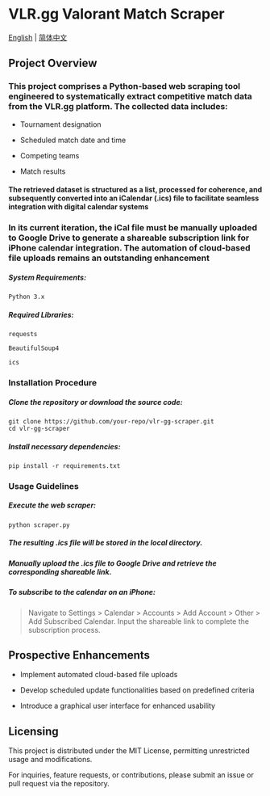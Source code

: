 # VLR.gg Valorant Match Scraper

[English](README.md) | [简体中文](README.zh.md)


## Project Overview

### This project comprises a Python-based web scraping tool engineered to systematically extract competitive match data from the VLR.gg platform. The collected data includes:



- Tournament designation

- Scheduled match date and time

- Competing teams

- Match results

#### The retrieved dataset is structured as a list, processed for coherence, and subsequently converted into an iCalendar (.ics) file to facilitate seamless integration with digital calendar systems

### In its current iteration, the iCal file must be manually uploaded to Google Drive to generate a shareable subscription link for iPhone calendar integration. The automation of cloud-based file uploads remains an outstanding enhancement

##### System Requirements:

```
Python 3.x
```

##### Required Libraries:

```
requests

BeautifulSoup4

ics
```


### Installation Procedure

##### Clone the repository or download the source code:


```
git clone https://github.com/your-repo/vlr-gg-scraper.git
cd vlr-gg-scraper
```


##### Install necessary dependencies:


```
pip install -r requirements.txt
```


### Usage Guidelines

##### Execute the web scraper:

```
python scraper.py
```


##### The resulting .ics file will be stored in the local directory.

##### Manually upload the .ics file to Google Drive and retrieve the corresponding shareable link.


##### To subscribe to the calendar on an iPhone:

> Navigate to Settings > Calendar > Accounts > Add Account > Other > Add Subscribed Calendar. Input the shareable link to complete the subscription process.

## Prospective Enhancements

- Implement automated cloud-based file uploads

- Develop scheduled update functionalities based on predefined criteria

- Introduce a graphical user interface for enhanced usability


## Licensing

This project is distributed under the MIT License, permitting unrestricted usage and modifications.

For inquiries, feature requests, or contributions, please submit an issue or pull request via the repository.